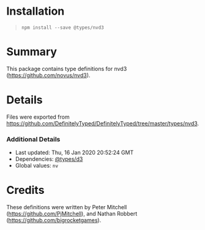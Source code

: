 # Installation
> `npm install --save @types/nvd3`

# Summary
This package contains type definitions for nvd3 (https://github.com/novus/nvd3).

# Details
Files were exported from https://github.com/DefinitelyTyped/DefinitelyTyped/tree/master/types/nvd3.

### Additional Details
 * Last updated: Thu, 16 Jan 2020 20:52:24 GMT
 * Dependencies: [@types/d3](https://npmjs.com/package/@types/d3)
 * Global values: `nv`

# Credits
These definitions were written by Peter Mitchell (https://github.com/PjMitchell), and Nathan Robbert (https://github.com/bigrocketgames).
